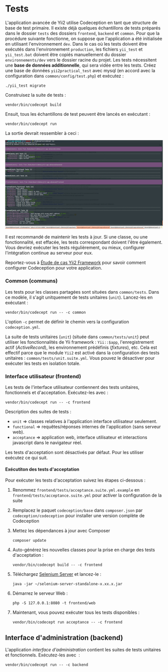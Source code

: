 Tests
===============================

L'application avancée de Yii2 utilise Codeception en tant que structure de base de test primaire. Il existe déjà quelques échantillons de tests préparés dans le dossier `tests` des dossiers `frontend`, `backend` et `common`. Pour que la procédure suivante fonctionne, on suppose que l'application a été initialisée en utilisant l'environnement `dev`. Dans le cas où les tests doivent être exécutés dans l'environnement `production`, les fichiers `yii_test` et `yii_test.bat` doivent être copiés manuellement du dossier `environnements/dev` vers le dossier racine du projet. 
Les tests nécessitent une **base de données additionnelle**, qui sera vidée entre les tests. Créez une base de données `yii2practical_test` avec mysql (en accord avec la configuration dans `common/config/test.php`) et exécutez : 

```
./yii_test migrate
```

Construisez la suite de tests :

```
vendor/bin/codecept build
```

Ensuit, tous les échantillons de test peuvent être lancés en exécutant :

```
vendor/bin/codecept run
```

La sortie devrait ressembler à ceci :

![](images/tests.png)

Il est recommandé de maintenir les tests à jour. Si une classe, ou une fonctionnalité, est effacée, les tests correspondant doivent l'être également.
Vous devriez exécuter les tests régulièrement, ou mieux, configurer l'intégration continue au serveur pour eux. 

Reportez-vous à  [Étude de cas Yii2 Framework](http://codeception.com/for/yii) pour savoir comment configurer Codeception pour votre application. 

### Common (communs)

Les tests pour les classes partagées sont situées dans `common/tests`. Dans ce modèle, il s'agit unitquement de tests unitaires (`unit`).
Lancez-les en exécutant : 
```
vendor/bin/codecept run -- -c common
```

L'option `-c` permet de définir le chemin vers la configuration `codeception.yml`.

La suite de tests unitaires (`unit`) (située dans `common/tests/unit`) peut utiliser les fonctionnalités de  Yii framework : `Yii::$app`, l'enregistrement actif (*ActiveRecord*), les environnement prédéfinis (*fixtures*), etc.
Cela est effectif parce que le module `Yii2` est activé dans la configuration des tests unitaires : `common/tests/unit.suite.yml`. Vous pouvez le désactiver pour exécuter les tests en isolation totale.


### Interface utilisateur (frontend)

Les tests de l'interface utilisateur contiennent des tests unitaires, fonctionnels et d'acceptation. 
Exécutez-les avec :
```
vendor/bin/codecept run -- -c frontend
```

Description des suites de tests :

* `unit` ⇒ classes relatives à l'application interface utilisateur seulement. 
* `functional` ⇒ requêtes/réponses internes de l'application (sans serveur web).
* `acceptance` ⇒ application web, interface utilisateur et interactions  javascript dans le navigateur réel.

Les tests d'acceptation sont désactivés par défaut. Pour les utiliser exécutez ce qui suit.

#### Exécutiton des tests d'acceptation

Pour exécuter les tests d'acceptation suivez les étapes ci-dessous : 

1. Renommez `frontend/tests/acceptance.suite.yml.example` en `frontend/tests/acceptance.suite.yml` pour activer la configuration de la suite

1. Remplacez le paquet `codeception/base` dans `composer.json` par `codeception/codeception` pour installer une version complète de Codeception

1. Mettez les dépendances à jour avec Composer 

    ```
    composer update  
    ```

1. Auto-générez les nouvelles classes pour la prise en charge des tests d'acceptation :

    ```
    vendor/bin/codecept build -- -c frontend
    ```

1. Téléchargez [Selenium Server](http://www.seleniumhq.org/download/) et lancez-le :

    ```
    java -jar ~/selenium-server-standalone-x.xx.x.jar
    ``` 

1. Démarrez le serveur Web :

    ```
    php -S 127.0.0.1:8080 -t frontend/web
    ```

1. Maintenant, vous pouvez exécuter tous les tests disponibles :

   ```
   vendor/bin/codecept run acceptance -- -c frontend
   ```

## Interface d'administration (backend)

L'application *interface d'administration* contient les suites de tests unitaires et fonctionnels. Exécutez-les avec  :

```
vendor/bin/codecept run -- -c backend
```
